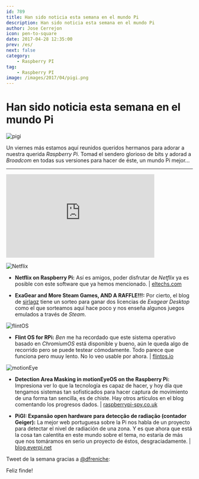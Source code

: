 ```yaml
---
id: 789
title: Han sido noticia esta semana en el mundo Pi
description: Han sido noticia esta semana en el mundo Pi
author: Jose Cerrejon
icon: pen-to-square
date: 2017-04-28 12:35:00
prev: /es/
next: false
category:
    - Raspberry PI
tag:
    - Raspberry PI
image: /images/2017/04/pigi.png
---
```


# Han sido noticia esta semana en el mundo Pi

![pigi](/images/2017/04/pigi.png)

Un viernes más estamos aquí reunidos queridos hermanos para adorar a nuestra querida _Raspberry Pi_. Tomad el sendero glorioso de bits y adorad a _Broadcom_ en todas sus versiones para hacer de éste, un mundo Pi mejor...

---

<iframe width="400" height="225" src="https://www.youtube.com/embed/cQC2TvR6uiU?rel=0" frameborder="0" allowfullscreen></iframe>

![Netflix](/images/2017/04/netflixPi.jpg)

-   **Netflix on Raspberry Pi:** Así es amigos, poder disfrutar de _Netflix_ ya es posible con este software que ya hemos mencionado. | [eltechs.com](https://eltechs.com/netflix-raspberry-pi/?utm_source=twitter&utm_medium=netflix-raspberry-pi&utm_campaign=organic)

-   **ExaGear and More Steam Games, AND A RAFFLE!!!:** Por cierto, el blog de [sirlagz](https://sirlagz.net/2017/04/25/exagear-and-more-steam-games-and-a-raffle/) tiene un sorteo para ganar dos licencias de _Exagear Desktop_ como el que sorteamos aquí hace poco y nos enseña algunos juegos emulados a través de _Steam_.

![flintOS](/images/2017/04/flintOS.png)

-   **Flint OS for RPi:** _Ben_ me ha recordado que este sistema operativo basado en _ChromiumOS_ está disponible y bueno, aún le queda algo de recorrido pero se puede testear cómodamente. Todo parece que funciona pero muuy lento. No lo veo usable por ahora. | [flintos.io](https://flintos.io/download/flint-os-rpi-v021-beetle/)

![motionEye](/images/2017/04/motionEye.png)

-   **Detection Area Masking in motionEyeOS on the Raspberry Pi:** Impresiona ver lo que la tecnología es capaz de hacer, y hoy día que tengamos sistemas tan sofisticados para hacer captura de movimiento de una forma tan sencilla, es de chiste. Hay otros artículos en el blog comentando los progresos dados. | [raspberrypi-spy.co.uk](https://www.raspberrypi-spy.co.uk/2017/04/detection-area-masking-in-motioneyeos-raspberry-pi/)

-   **PiGI: Expansão open hardware para detecção de radiação (contador Geiger):** La mejor web portuguesa sobre la Pi nos habla de un proyecto para detectar el nivel de radiación de una zona. Y es que ahora que está la cosa tan calentita en este mundo sobre el tema, no estaría de más que nos tomáramos en serio un proyecto de éstos, desgraciadamente. | [blog.everpi.net](https://blog.everpi.net/2017/04/raspberry-pi-expansao-radiacao.html)

Tweet de la semana gracias a [@dfreniche](https://twitter.com/dfreniche):

Feliz finde!
